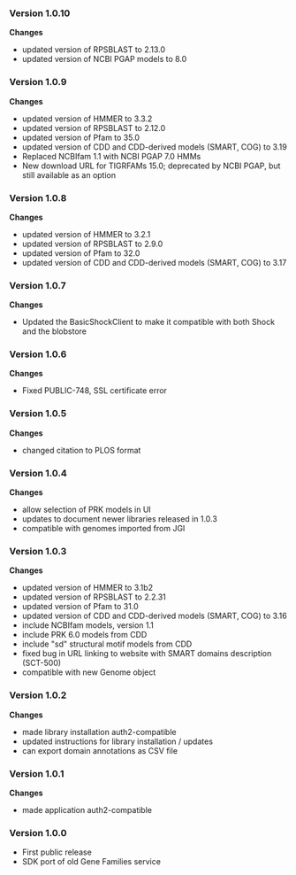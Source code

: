 ### Version 1.0.10
__Changes__
- updated version of RPSBLAST to 2.13.0
- updated version of NCBI PGAP models to 8.0

### Version 1.0.9
__Changes__
- updated version of HMMER to 3.3.2
- updated version of RPSBLAST to 2.12.0
- updated version of Pfam to 35.0
- updated version of CDD and CDD-derived models (SMART, COG) to 3.19
- Replaced NCBIfam 1.1 with NCBI PGAP 7.0 HMMs
- New download URL for TIGRFAMs 15.0; deprecated by NCBI PGAP, but still available as an option

### Version 1.0.8
__Changes__
- updated version of HMMER to 3.2.1
- updated version of RPSBLAST to 2.9.0
- updated version of Pfam to 32.0
- updated version of CDD and CDD-derived models (SMART, COG) to 3.17

### Version 1.0.7
__Changes__
- Updated the BasicShockClient to make it compatible with both Shock and the
  blobstore

### Version 1.0.6
__Changes__
- Fixed PUBLIC-748, SSL certificate error

### Version 1.0.5
__Changes__
- changed citation to PLOS format

### Version 1.0.4
__Changes__
- allow selection of PRK models in UI
- updates to document newer libraries released in 1.0.3
- compatible with genomes imported from JGI

### Version 1.0.3
__Changes__
- updated version of HMMER to 3.1b2
- updated version of RPSBLAST to 2.2.31
- updated version of Pfam to 31.0
- updated version of CDD and CDD-derived models (SMART, COG) to 3.16
- include NCBIfam models, version 1.1
- include PRK 6.0 models from CDD
- include "sd" structural motif models from CDD
- fixed bug in URL linking to website with SMART domains description (SCT-500)
- compatible with new Genome object

### Version 1.0.2
__Changes__
- made library installation auth2-compatible
- updated instructions for library installation / updates
- can export domain annotations as CSV file

### Version 1.0.1
__Changes__
- made application auth2-compatible

### Version 1.0.0
- First public release
- SDK port of old Gene Families service
